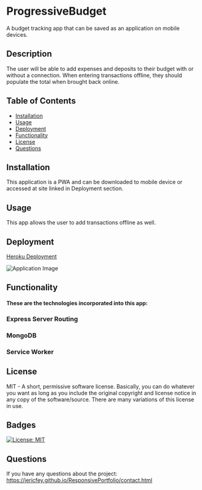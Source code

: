 # ProgressiveBudget

A budget tracking app that can be saved as an application on mobile devices.

## Description

The user will be able to add expenses and deposits to their budget with or without a connection. When entering transactions offline, they should populate the total when brought back online.

## Table of Contents

- [Installation](#installation)
- [Usage](#usage)
- [Deployment](#Deployment)
- [Functionality](#Functionality)
- [License](#license)
- [Questions](#Questions)

## Installation

This application is a PWA and can be downloaded to mobile device or accessed at site linked in Deployment section.

## Usage

This app allows the user to add transactions offline as well.

## Deployment

[Heroku Deployment](https://stormy-cliffs-32348.herokuapp.com/)

![Application Image](./public/images/BidgetTracker.jpg)

## Functionality

#### These are the technologies incorporated into this app:

### Express Server Routing

### MongoDB

### Service Worker

## License

MIT - A short, permissive software license. Basically, you can do whatever you want as long as you include the original copyright and license notice in any copy of the software/source. There are many variations of this license in use.

## Badges

[![License: MIT](https://img.shields.io/badge/License-MIT-yellow.svg)](https://opensource.org/licenses/MIT)

## Questions

If you have any questions about the project:
https://jericfey.github.io/ResponsivePortfolio/contact.html
